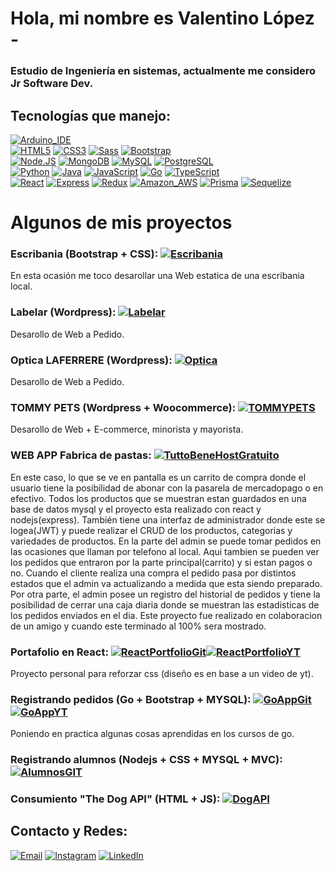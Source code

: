 # Hola, mi nombre es Valentino López -
### Estudio de Ingeniería en sistemas, actualmente me considero Jr Software Dev.

## Tecnologías que manejo:
[![Arduino_IDE](https://img.shields.io/badge/Arduino_IDE-00979D?style=for-the-badge&logo=arduino&logoColor=white)]()
</br>
[![HTML5](https://img.shields.io/badge/HTML5-E34F26?style=for-the-badge&logo=html5&logoColor=white)]()
[![CSS3](https://img.shields.io/badge/CSS3-1572B6?style=for-the-badge&logo=css3&logoColor=white)]()
[![Sass](https://img.shields.io/badge/Sass-CC6699?style=for-the-badge&logo=sass&logoColor=white)]()
[![Bootstrap](https://img.shields.io/badge/Bootstrap-563D7C?style=for-the-badge&logo=bootstrap&logoColor=white)]()
</br>
[![Node.JS](https://img.shields.io/badge/Node.JS-339933?style=for-the-badge&logo=node.js&logoColor=white&labelColor=101010)]()
[![MongoDB](https://img.shields.io/badge/MongoDB-47A248?style=for-the-badge&logo=mongodb&logoColor=white&labelColor=101010)]()
[![MySQL](https://img.shields.io/badge/MySQL-4479A1?style=for-the-badge&logo=mysql&logoColor=white&labelColor=101010)]()
[![PostgreSQL](https://img.shields.io/badge/PostgreSQL-316192?style=for-the-badge&logo=postgresql&logoColor=white)]()
</br>
[![Python](https://img.shields.io/badge/Python-yellow?style=for-the-badge&logo=python&logoColor=white&labelColor=101010)]()
[![Java](https://img.shields.io/badge/Java-ED8B00?style=for-the-badge&logo=openjdk&logoColor=white)]()
[![JavaScript](https://img.shields.io/badge/JavaScript-F7DF1E?style=for-the-badge&logo=javascript&logoColor=white&labelColor=101010)]()
[![Go](https://img.shields.io/badge/Go-00ADD8?style=for-the-badge&logo=go&logoColor=white)]()
[![TypeScript](https://img.shields.io/badge/TypeScript-007ACC?style=for-the-badge&logo=typescript&logoColor=white)]()
</br>
[![React](https://img.shields.io/badge/React-20232A?style=for-the-badge&logo=react&logoColor=61DAFB)]()
[![Express](https://img.shields.io/badge/Express.js-404D59?style=for-the-badge)]()
[![Redux](https://img.shields.io/badge/Redux-593D88?style=for-the-badge&logo=redux&logoColor=white)]()
[![Amazon_AWS](https://img.shields.io/badge/Amazon_AWS-232F3E?style=for-the-badge&logo=amazon-aws&logoColor=white)]()
[![Prisma](https://img.shields.io/badge/Prisma-3982CE?style=for-the-badge&logo=Prisma&logoColor=white)]()
[![Sequelize](https://img.shields.io/badge/Sequelize-52B0E7?style=for-the-badge&logo=Sequelize&logoColor=white)]()


# Algunos de mis proyectos

### Escribania (Bootstrap + CSS): [![Escribania](https://img.shields.io/website-up-down-green-red/http/monip.org.svg)](https://escribaniagomezgianelli.com/)
En esta ocasión me toco desarollar una Web estatica de una escribania local.

### Labelar (Wordpress): [![Labelar](https://img.shields.io/website-up-down-green-red/http/monip.org.svg)](https://labelargentina.com/)
Desarollo de Web a Pedido.

### Optica LAFERRERE (Wordpress): [![Optica](https://img.shields.io/website-up-down-green-red/http/monip.org.svg)](https://opticalaferrere.com/)
Desarollo de Web a Pedido.

### TOMMY PETS (Wordpress + Woocommerce): [![TOMMYPETS](https://img.shields.io/website-up-down-green-red/http/monip.org.svg)](https://tommypets.com.ar/)
Desarollo de Web + E-commerce, minorista y mayorista.

### WEB APP Fabrica de pastas: [![TuttoBeneHostGratuito](https://img.shields.io/website-down-down-red-red/http/cv.lbesson.qc.to.svg)](https://gomezgianelli.000webhostapp.com/)
En este caso, lo que se ve en pantalla es un carrito de compra donde el usuario tiene la posibilidad de abonar con la pasarela de mercadopago o en efectivo. Todos los productos que se muestran estan guardados en una base de datos mysql y el proyecto esta realizado con react y nodejs(express). También tiene una interfaz de administrador donde este se logea(JWT) y puede realizar el CRUD de los productos, categorias y variedades de productos. En la parte del admin se puede tomar pedidos en las ocasiones que llaman por telefono al local. Aqui tambien se pueden ver los pedidos que entraron por la parte principal(carrito) y si estan pagos o no. Cuando el cliente realiza una compra el pedido pasa por distintos estados que el admin va actualizando a medida que esta siendo preparado. Por otra parte, el admin posee un registro del historial de pedidos y tiene la posibilidad de cerrar una caja diaria donde se muestran las estadisticas de los pedidos enviados en el dia. Este proyecto fue realizado en colaboracion de un amigo y cuando este terminado al 100% sera mostrado.

### Portafolio en React: [![ReactPortfolioGit](https://img.shields.io/badge/GitHub-100000?style=for-the-badge&logo=github&logoColor=white)](https://github.com/valentinolopezbruno/Web-PortFolio-REAC)[![ReactPortfolioYT](https://img.shields.io/badge/YouTube-FF0000?style=for-the-badge&logo=youtube&logoColor=white)](https://youtu.be/33lemQaCis8)
Proyecto personal para reforzar css (diseño es en base a un video de yt).

### Registrando pedidos (Go + Bootstrap + MYSQL): [![GoAppGit](https://img.shields.io/badge/GitHub-100000?style=for-the-badge&logo=github&logoColor=white)](https://github.com/valentinolopezbruno/Go_register_order) [![GoAppYT](https://img.shields.io/badge/YouTube-FF0000?style=for-the-badge&logo=youtube&logoColor=white)](https://www.youtube.com/watch?v=HMWuUNFGBZ8)
Poniendo en practica algunas cosas aprendidas en los cursos de go.

### Registrando alumnos (Nodejs + CSS + MYSQL + MVC): [![AlumnosGIT](https://img.shields.io/badge/GitHub-100000?style=for-the-badge&logo=github&logoColor=white)](https://github.com/valentinolopezbruno/tp-mario-backend-pp2022)


### Consumiento "The Dog API" (HTML + JS): [![DogAPI](https://img.shields.io/badge/GitHub-100000?style=for-the-badge&logo=github&logoColor=white)](https://github.com/valentinolopezbruno/webDogsAPI)


## Contacto y Redes:
[![Email](https://img.shields.io/badge/valentinolopezbruno@gmail.com-email_personal_-D14836?style=for-the-badge&logo=gmail&logoColor=white&labelColor=101010)](valentinolopezbruno@gmail.com)
[![Instagram](https://img.shields.io/badge/Instagram-@valentino.lopez1-E4405F?style=for-the-badge&logo=instagram&logoColor=white&labelColor=101010)](https://instagram.com/valentino.lopez1)
[![LinkedIn](https://img.shields.io/badge/LinkedIn-Valentino_Lopez-0077B5?style=for-the-badge&logo=linkedin&logoColor=white&labelColor=101010)](https://www.linkedin.com/in/valentinolopezbruno/)

